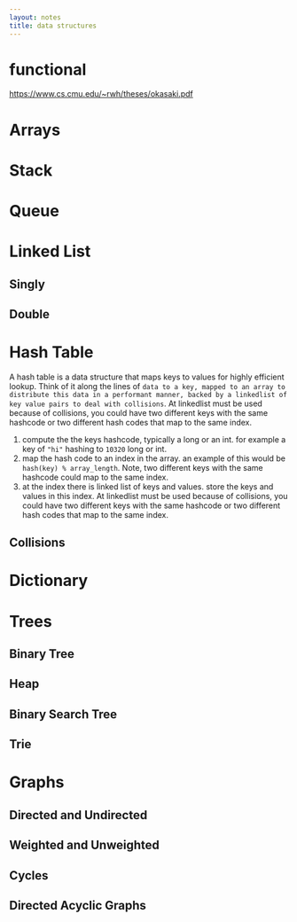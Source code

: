 ```yaml
---
layout: notes
title: data structures
---
```


# functional
https://www.cs.cmu.edu/~rwh/theses/okasaki.pdf


# Arrays

# Stack

# Queue

# Linked List

## Singly

## Double

# Hash Table

A hash table is a data structure that maps keys to values for highly efficient lookup. Think of it along the lines of `data to a key, mapped to an array to distribute this data in a performant manner, backed by a linkedlist of key value pairs to deal with collisions`. At linkedlist must be used because of collisions, you could have two different keys with the same hashcode or two different hash codes that map to the same index.

1. compute the the keys hashcode, typically a long or an int. for example a key of `"hi"` hashing to `10320` long or int.
2. map the hash code to an index in the array. an example of this would be `hash(key) % array_length`. Note, two different keys with the same hashcode could map to the same index.
3. at the index there is linked list of keys and values. store the keys and values in this index. At linkedlist must be used because of collisions, you could have two different keys with the same hashcode or two different hash codes that map to the same index.




## Collisions


# Dictionary

# Trees

## Binary Tree

## Heap

## Binary Search Tree

## Trie

# Graphs

## Directed and Undirected

## Weighted and Unweighted

## Cycles

## Directed Acyclic Graphs

